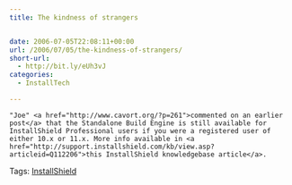 ```yaml
---
title: The kindness of strangers


date: 2006-07-05T22:08:11+00:00
url: /2006/07/05/the-kindness-of-strangers/
short-url:
  - http://bit.ly/eUh3vJ
categories:
  - InstallTech

---
```

<div class='microid-mailto+http:sha1:841f9bbc93fbe8697f40d11a395781a7845ad52f'>
  
    "Joe" <a href="http://www.cavort.org/?p=261">commented on an earlier post</a> that the Standalone Build Engine is still available for InstallShield Professional users if you were a registered user of either 10.x or 11.x. More info available in <a href="http://support.installshield.com/kb/view.asp?articleid=Q112206">this InstallShield knowledgebase article</a>.
  
</div>

<div class="st-post-tags">
  Tags: <a href="http://www.cavort.org/tag/installshield/" title="InstallShield" rel="tag">InstallShield</a><br />
</div>